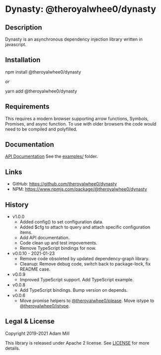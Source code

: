 # Dynasty: @theroyalwhee0/dynasty

## Description
Dynasty is an asynchronous dependency injection library written in javascript.


## Installation
npm install @theroyalwhee0/dynasty

*or*

yarn add @theroyalwhee0/dynasty


## Requirements
This requires a modern browser supporting arrow functions, Symbols, Promises, and async function. To use with older browsers the code would need to be compiled and polyfilled.

## Documentation
[API Documentation](https://theroyalwhee0.github.io/snowman/)
See the [examples/](https://github.com/theroyalwhee0/dynasty/tree/master/example) folder.


## Links
- GitHub: https://github.com/theroyalwhee0/dynasty
- NPM: https://www.npmjs.com/package/@theroyalwhee0/dynasty


## History
- v1.0.0
    - Added config() to set configuration data.
    - Added $cfg to attach to query and attach specific configuration items.
    - Add API documentation.
    - Code clean up and test impovements.
    - Remove TypeScript bindings for now.
- v0.0.10 - 2021-01-23
    - Remove code obsoleted by updated dependency-graph library.
    - Cleanup: Remove debug code, switch back to package-lock, fix README case.
- v0.0.9
    - Improved TypeScript support. Add TypeScript example.
- v0.0.8
    - Add TypeScript bindings. Bump version on depends.
- v0.0.6
    - Move promise helpers to [@theroyalwhee0/please](https://github.com/theroyalwhee0/please). Move istype to [@theroyalwhee0/istype](https://github.com/theroyalwhee0/istype).


## Legal & License
Copyright 2019-2021 Adam Mill

This library is released under Apache 2 license. See [LICENSE](https://github.com/theroyalwhee0/dynasty/blob/master/LICENSE) for more details.
